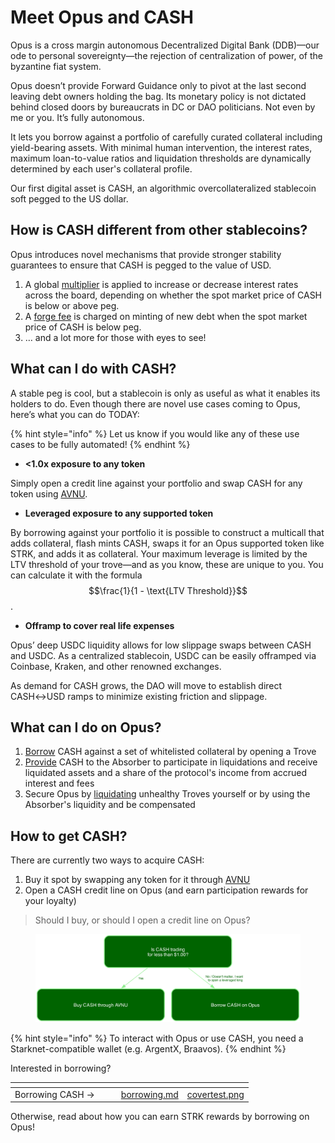 # Meet Opus and CASH

Opus is a cross margin autonomous Decentralized Digital Bank (DDB)—our ode to personal sovereignty—the rejection of centralization of power, of the byzantine fiat system.

Opus doesn’t provide Forward Guidance only to pivot at the last second leaving debt owners holding the bag. Its monetary policy is not dictated behind closed doors by bureaucrats in DC or DAO politicians. Not even by me or you. It’s fully autonomous.

It lets you borrow against a portfolio of carefully curated collateral including yield-bearing assets. With minimal human intervention, the interest rates, maximum loan-to-value ratios and liquidation thresholds are dynamically determined by each user's collateral profile.

Our first digital asset is CASH, an algorithmic overcollateralized stablecoin soft pegged to the US dollar.

## How is CASH different from other stablecoins?

Opus introduces novel mechanisms that provide stronger stability guarantees to ensure that CASH is pegged to the value of USD.

1. A global [multiplier](ensuring-peg-stability.md#how-does-the-multiplier-work) is applied to increase or decrease interest rates across the board, depending on whether the spot market price of CASH is below or above peg.
2. A [forge fee](ensuring-peg-stability.md#how-do-forge-fees-work) is charged on minting of new debt when the spot market price of CASH is below peg.
3. … and a lot more for those with eyes to see!

## What can I do with CASH?

A stable peg is cool, but a stablecoin is only as useful as what it enables its holders to do. Even though there are novel use cases coming to Opus, here’s what you can do TODAY:

{% hint style="info" %}
Let us know if you would like any of these use cases to be fully automated!
{% endhint %}

* **<1.0x exposure to any token**

Simply open a credit line against your portfolio and swap CASH for any token using [AVNU](https://www.avnu.fi/).

* **Leveraged exposure to any supported token**

By borrowing against your portfolio it is possible to construct a multicall that adds collateral, flash mints CASH, swaps it for an Opus supported token like STRK, and adds it as collateral. Your maximum leverage is limited by the LTV threshold of your trove—and as you know, these are unique to you. You can calculate it with the formula $$\frac{1}{1 - \text{LTV Threshold}}$$.

* **Offramp to cover real life expenses**

Opus’ deep USDC liquidity allows for low slippage swaps between CASH and USDC. As a centralized stablecoin, USDC can be easily offramped via Coinbase, Kraken, and other renowned exchanges.

As demand for CASH grows, the DAO will move to establish direct CASH↔USD ramps to minimize existing friction and slippage.

## What can I do on Opus?

1. [Borrow](borrowing.md) CASH against a set of whitelisted collateral by opening a Trove
2. [Provide](liquidations-and-the-absorber.md#why-should-i-deposit-cash-to-the-absorber) CASH to the Absorber to participate in liquidations and receive liquidated assets and a share of the protocol's income from accrued interest and fees
3. Secure Opus by [liquidating](liquidations-and-the-absorber.md#what-are-the-incentives-to-perform-a-searcher-liquidation) unhealthy Troves yourself or by using the Absorber's liquidity and be compensated

## How to get CASH?

There are currently two ways to acquire CASH:

1. Buy it spot by swapping any token for it through [AVNU](https://www.avnu.fi/)
2. Open a CASH credit line on Opus (and earn participation rewards for your loyalty)

> Should I buy, or should I open a credit line on Opus?

<figure><picture><source srcset=".gitbook/assets/decision_tree (1).png" media="(prefers-color-scheme: dark)"><img src=".gitbook/assets/decision_tree.png" alt=""></picture><figcaption></figcaption></figure>

{% hint style="info" %}
To interact with Opus or use CASH, you need a Starknet-compatible wallet (e.g. ArgentX, Braavos).
{% endhint %}

Interested in borrowing?

<table data-view="cards"><thead><tr><th></th><th></th><th></th><th data-hidden data-card-target data-type="content-ref"></th><th data-hidden data-card-cover data-type="files"></th></tr></thead><tbody><tr><td>Borrowing CASH →</td><td></td><td></td><td><a href="borrowing.md">borrowing.md</a></td><td><a href=".gitbook/assets/covertest.png">covertest.png</a></td></tr></tbody></table>

Otherwise, read about how you can earn STRK rewards by borrowing on Opus!
